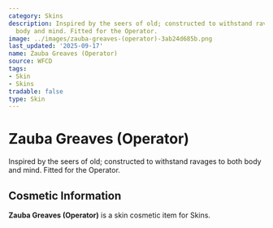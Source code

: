 ```yaml
---
category: Skins
description: Inspired by the seers of old; constructed to withstand ravages to both
  body and mind. Fitted for the Operator.
image: ../images/zauba-greaves-(operator)-3ab24d685b.png
last_updated: '2025-09-17'
name: Zauba Greaves (Operator)
source: WFCD
tags:
- Skin
- Skins
tradable: false
type: Skin
---
```


# Zauba Greaves (Operator)

Inspired by the seers of old; constructed to withstand ravages to both body and mind. Fitted for the Operator.

## Cosmetic Information

**Zauba Greaves (Operator)** is a skin cosmetic item for Skins.

